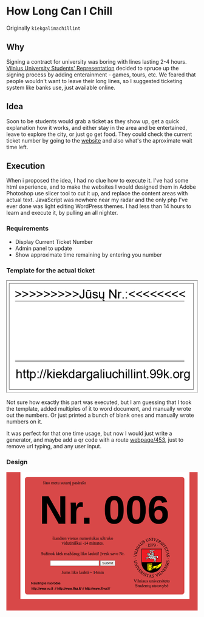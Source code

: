 # How Long Can I Chill

Originally `kiekgalimachillint`

## Why

Signing a contract for university was boring with lines lasting 2-4 hours. [Vilnius University Students' Representation](https://ff.vusa.lt/l) decided to spruce up the signing process by adding enterainment - games, tours, etc. We feared that people wouldn't want to leave their long lines, so I suggested ticketing system like banks use, just available online.

## Idea

Soon to be students would grab a ticket as they show up, get a quick explanation how it works, and either stay in the area and be entertained, leave to explore the city, or just go get food. They could check the current ticket number by going to the [website](https://kiekdargaliuchilling.99k.org) and also what's the aproximate wait time left.

## Execution

When i proposed the idea, I had no clue how to execute it. I've had some html experience, and to make the websites I would designed them in Adobe Photoshop use slicer tool to cut it up, and replace the content areas with actual text. JavaScript was nowhere near my radar and the only php I've ever done was light editing WordPress themes. I had less than 14 hours to learn and execute it, by pulling an all nighter.

### Requirements

- Display Current Ticket Number
- Admin panel to update 
- Show approximate time remaining by entering you number

### Template for the actual ticket

![Ticket](img.png)

Not sure how exactly this part was executed, but I am guessing that I took the template, added multiples of it to word document, and manually wrote out the numbers. Or just printed a bunch of blank ones and manually wrote numbers on it.

It was perfect for that one time usage, but now I would just write a generator, and maybe add a qr code with a route [webpage/453](#453), just to remove url typing, and any user input.

### Design

![Website deisgn](images/Screenshot.png)